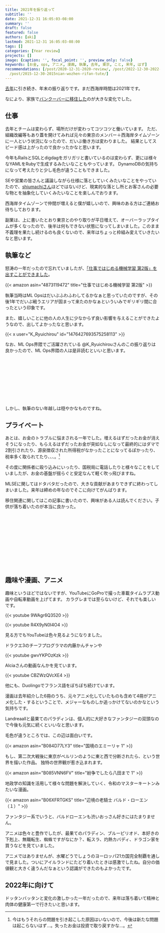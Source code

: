 ```yaml
---
title: 2021年を振り返って
subtitle: ''
date: 2021-12-31 16:05:03-08:00
summary: ''
draft: false
featured: false
authors: [aki]
lastmod: 2021-12-31 16:05:03-08:00
tags: []
categories: [Year review]
projects: []
image: {caption: '', focal_point: '', preview_only: false}
keywords: [お金, ops, アニメ, 漫画, 執筆, 去年, 東京, こと, 来年, はず]
recommendations: [/post/2020-12-31-2020-review/, /post/2022-12-30-2022-year-in-review/,
  /post/2015-12-30-2015nian-wozhen-rifan-tute/]
---
```

[去年](https://chezo.uno/post/2020-12-31-2020-review/)に引き続き、年末の振り返りです。まだ西海岸時間は2021年です。

なにより、家族で[バンクーバーに移住した](https://chezo.uno/post/2021-12-18-8-months-after-relocating-vancouver/)のが大きな変化でした。

## 仕事

去年とチームは変わらず、場所だけが変わってコツコツと働いています。
ただ、組織改編等もあり蓋を開けてみれば元々の東京のメンバー＋西海岸タイムゾーンに一人という状況になったので、だいぶ働き方は変わりました。
結果としてスピード感は上がったので良かったかなと思います。

今年もRailsとSQLとdigdagをガリガリと書いているのは変わらず、更には様々なYAMLをRubyで生成するみたいなこともやっています。
DynamoDBの気持ちになって考えたりと少し毛色が違うこともできました。


SEや営業の皆さんと議論しながら仕様に落としていくみたいなことをやっていたので、[shiumachiさん](https://shiumachi.hatenablog.com/entry/2021/08/29/141255)ほどではないけど、現実的な落とし所とお客さんの必要な物とを抽象化していくみたいなことを楽しんでおります。

西海岸タイムゾーンで仲間が増えると僕が嬉しいので、興味のある方はご連絡お待ちしております。

副業は、上に書いたとおり東京とのやり取りが平日増えて、オーバーラップタイムが多くなったので、後半は何もできない状態になってしまいました。このまま不義理を果たし続けるのも良くないので、来年はちょっと枠組み変えていきたいなと思います。

## 執筆など

怒涛の一年だったので忘れていましたが、[「仕事ではじめる機械学習 第2版」を出すことができました](https://chezo.uno/post/2021-04-24-ml-at-work-2nd-edition/)。

{{< amazon asin="4873119472" title="仕事ではじめる機械学習 第2版" >}}

執筆当時はML Opsはだいぶふわふわしてるかなぁと思っていたのですが、その後1年でだいぶ戦うエリアが固まって来たのかなぁといういみでギリギリ間に合ったという印象です。

また、嬉しいことに他の人の人生に少なからず良い影響を与えることができたようなので、出してよかったなと思います。

{{< x user="K_Ryuichirou" id="1476427693575258113" >}}

なお、ML Ops界隈でご活躍されている @K_Ryuichirouさんのこの振り返りは良かったので、ML Ops界隈の人は是非読むといいと思います。

<div class="iframely-embed"><div class="iframely-responsive" style="height: 140px; padding-bottom: 0;"><a href="https://medium.com/@K_Ryuichirou/2019%E5%B9%B4-2021%E5%B9%B4%E3%81%AB%E3%81%A4%E3%81%84%E3%81%A6%E3%81%AE%E6%8C%AF%E3%82%8A%E8%BF%94%E3%82%8A-e842876c3b5" data-iframely-url="//cdn.iframe.ly/pgVP0dG?card=small"></a></div></div><script async src="//cdn.iframe.ly/embed.js" charset="utf-8"></script>

しかし、執筆のない年越しは穏やかなものですね。

## プライベート

あとは、お金のトラブルに悩まされる一年でした。増えるはずだったお金が消えそうになったり、もらえるはずだったお金が突如なしになって最終的にはダマで2割引されたり、源泉徴収された所得税がなかったことになってるぽかったり、税率多く取られてたり、、、。[^a]

[^a]: 今はもうそれらの問題を引き起こした原因はいないので、今後は新たな問題は起こらないはず...。失ったお金は投資で取り戻すかな...。

その度に関係者に殴り込みにいったり、国税局に電話したりと様々なことをしていましたが、お金の基盤が揺らぐと安定なんて軽く吹っ飛びますね。

MLSEに関してはドタバタだったので、大きな貢献があまりできずに終わってしまいました。来年は締めの年なのでそこに向けてがんばります。

移住関連に関してはこの記事に書いたので、興味がある人は読んでください。子供が落ち着いたのが本当に良かった。

<div class="iframely-embed"><div class="iframely-responsive" style="height: 170px; padding-bottom: 0;"><a href="https://chezo.uno/post/2021-12-18-8-months-after-relocating-vancouver/" data-iframely-url="//cdn.iframe.ly/XtraZVl"></a></div></div><script async src="//cdn.iframe.ly/embed.js" charset="utf-8"></script>

## 趣味や漫画、アニメ

趣味というほどではないですが、YouTubeにGoProで撮った車載タイムラプス動画や自転車動画を上げてます。
カラグレまでは至らないけど、それでも楽しいです。

{{< youtube 9WAgr6Q3520 >}}

{{< youtube R4X9yN0I4O4 >}}

見る方でもYouTubeは色々見るようになりました。

ドラクエ3のチーフプログラマの内藤かんチャンや

{{< youtube gwvYKPOzKzk >}}

AIciaさんの動画なんかを見ています。

{{< youtube CBZWzQVcXE4 >}}

他にも、Duolingoでフランス語をぼちぼち続けています。

漫画は去年紹介した6冊のうち、元々アニメ化していたものも含めて4冊がアニメ化した・するということで、メジャーなものしか追っかけてないのかなという気持ちです。

Landreaallと最果てのパラディンは、個人的に大好きなファンタジーの双頭なので今後も元気に続くといいなと思います。

毛色が違うところでは、この辺は面白いです。

{{< amazon asin="B084D77LY3" title="国境のエミーリャ 1" >}}

もし、第二次大戦後に東京がベルリンのように東と西で分断されたら、という世界を描いた作品。
独特の世界観が惹き込まれます。

{{< amazon asin="B085VNN6FV" title="紛争でしたら八田まで 1" >}}

地政学の知識を活用して様々な問題を解決していく、令和のマスターキートンみたいな漫画。

{{< amazon asin="B06XFRTGKS" title="辺境の老騎士 バルド・ローエン（１）" >}}

ファンタジー系でいうと、バルドローエンも渋いおっさん好きにはたまりません。

アニメは色々と豊作でしたが、最果てのパラディン、ブルーピリオド、本好きの下剋上、無職転生、蜘蛛ですがなにか？、転スラ、灼熱カバディ、ドラゴン家を買うなどを見ていました。

アニメではありませんが、水曜どうでしょうのヨーロッパ21カ国完全制覇を通しで見ました。ついにアイルランドにたどり着いたときは感激でしたね。自分の価値観と大きく違うんだなぁという認識ができたのもよかったです。

## 2022年に向けて

ドッタンバッタンと変化の激しかった一年だったので、来年は落ち着いて精神と肉体の健康第一で行きたいと思います。
